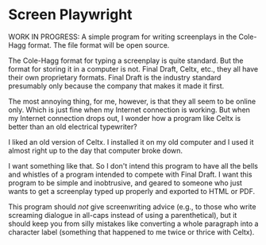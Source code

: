 # Screen Playwright

WORK IN PROGRESS: A simple program for writing screenplays in the Cole-Hagg 
format. The file format will be open source.

The Cole-Hagg format for typing a screenplay is quite standard. But the format 
for storing it in a computer is not. Final Draft, Celtx, etc., they all have 
their own proprietary formats. Final Draft is the industry standard presumably 
only because the company that makes it made it first.

The most annoying thing, for me, however, is that they all seem to be online 
only. Which is just fine when my Internet connection is working. But when my 
Internet connection drops out, I wonder how a program like Celtx is better than 
an old electrical typewriter?

I liked an old version of Celtx. I installed it on my old computer and I used it 
almost right up to the day that computer broke down.

I want something like that. So I don't intend this program to have all the bells 
and whistles of a program intended to compete with Final Draft. I want this 
program to be simple and inobtrusive, and geared to someone who just wants to 
get a screenplay typed up properly and exported to HTML or PDF.

This program should *not* give screenwriting advice (e.g., to those who write 
screaming dialogue in all-caps instead of using a parenthetical), but it should 
keep you from silly mistakes like converting a whole paragraph into a character 
label (something that happened to me twice or thrice with Celtx).
